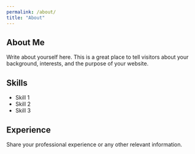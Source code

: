 ```yaml
---
permalink: /about/
title: "About"
---
```


## About Me

Write about yourself here. This is a great place to tell visitors about your background, interests, and the purpose of your website.

## Skills

- Skill 1
- Skill 2
- Skill 3

## Experience

Share your professional experience or any other relevant information.
